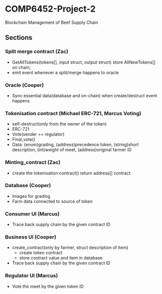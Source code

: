 # COMP6452-Project-2
Blockchain Management of Beef Supply Chain


## Sections

### Split merge contract (Zac)
  * GetAllTokens(tokens[], input struct, output struct) store AllNewTokens[] on chain; 
  * emit event whenever a split/merge happens to oracle
  
### Oracle (Cooper)
  * Sync essential data(database and on-chain) when create/destruct event happens
  
### Tokenisation contract (Michael ERC-721, Marcus Voting)
  * self-destruct(only from the owner of the token)
  * ERC-721
  * Vote(sender == regulator)
  * Final_vote() 
  * Data: (enum)grading,
          (address)precedence token,
          (string)short description,
          (int)weight of meet,
          (address)original farmer ID

### Minting_contract (Zac)
 * create the tokenisation contract() return address[] contract

### Database (Cooper)
  * Images for grading
  * Farm data connected to source of token

### Consumer UI (Marcus)
  *  Trace back supply chain by the given contract ID

### Business UI (Cooper)
  * create_contract(only by farmer, struct description of item) 
    * create token contract
    * store contract value and item in database
  * Trace back supply chain by the given contract ID

### Regulator UI (Marcus)
  *  Vote the meet by the given token ID
